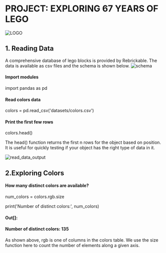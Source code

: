 # PROJECT: EXPLORING 67 YEARS OF LEGO
![LOGO](https://github.com/sichensong-99/My-Analysis-Projects/blob/master/Pics/LOGO.png)
## 1. Reading Data
A comprehensive database of lego blocks is provided by Rebrickable. The data is available as csv files and the schema is shown below.
![schema](https://github.com/sichensong-99/My-Analysis-Projects/blob/master/Pics/schema.png)

#### Import modules

import pandas as pd

#### Read colors data

colors = pd.read_csv('datasets/colors.csv')

#### Print the first few rows

colors.head()

The head() function returns the first n rows for the object based on position. It is useful for quickly testing if your object has the right type of data in it.


![read_data_output](https://github.com/sichensong-99/My-Analysis-Projects/blob/master/Pics/read_data_output.png)

## 2.Exploring Colors

#### How many distinct colors are available?

num_colors = colors.rgb.size

print('Number of distinct colors:', num_colors)


#### Out[]:

#### Number of distinct colors: 135

As shown above, rgb is one of columns in the colors table. We use the size function here to count the number of elements along a given axis.

